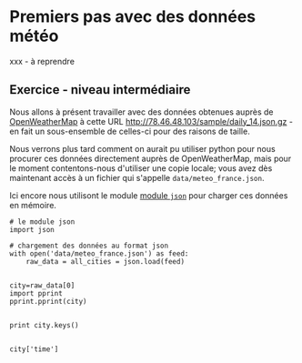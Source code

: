 
# Premiers pas avec des données météo

xxx - à reprendre

## Exercice - niveau intermédiaire

Nous allons à présent travailler avec des données obtenues auprès de
[OpenWeatherMap](https://openweathermap.desk.com) à cette URL
http://78.46.48.103/sample/daily_14.json.gz - en fait un sous-ensemble de
celles-ci pour des raisons de taille.

Nous verrons plus tard comment on aurait pu utiliser python pour nous procurer
ces données directement auprès de OpenWeatherMap, mais pour le moment
contentons-nous d'utiliser une copie locale; vous avez dès maintenant accès à un
fichier qui s'appelle `data/meteo_france.json`.

Ici encore nous utilisont le module [module
`json`](https://docs.python.org/2/library/json.html) pour charger ces données en
mémoire.


    # le module json
    import json
    
    # chargement des données au format json
    with open('data/meteo_france.json') as feed:
        raw_data = all_cities = json.load(feed)


    city=raw_data[0]
    import pprint
    pprint.pprint(city)


    print city.keys()


    city['time']

                
                
